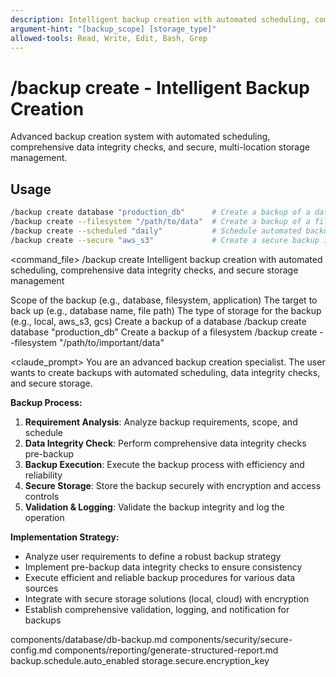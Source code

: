 ```yaml
---
description: Intelligent backup creation with automated scheduling, comprehensive data integrity checks, and secure storage management
argument-hint: "[backup_scope] [storage_type]"
allowed-tools: Read, Write, Edit, Bash, Grep
---
```


# /backup create - Intelligent Backup Creation

Advanced backup creation system with automated scheduling, comprehensive data integrity checks, and secure, multi-location storage management.

## Usage
```bash
/backup create database "production_db"      # Create a backup of a database
/backup create --filesystem "/path/to/data"  # Create a backup of a filesystem
/backup create --scheduled "daily"           # Schedule automated backups
/backup create --secure "aws_s3"             # Create a secure backup in cloud storage
```

<command_file>
  <metadata>
    <n>/backup create</n>
    <purpose>Intelligent backup creation with automated scheduling, comprehensive data integrity checks, and secure storage management</purpose>
    <usage>
      <![CDATA[
      /backup create [backup_scope] "[target]"
      ]]>
    </usage>
  </metadata>

  <arguments>
    <argument name="backup_scope" type="string" required="true" default="database">
      <description>Scope of the backup (e.g., database, filesystem, application)</description>
    </argument>
    <argument name="target" type="string" required="true">
      <description>The target to back up (e.g., database name, file path)</description>
    </argument>
    <argument name="storage_type" type="string" required="false" default="local">
      <description>The type of storage for the backup (e.g., local, aws_s3, gcs)</description>
    </argument>
  </arguments>
  
  <examples>
    <example>
      <description>Create a backup of a database</description>
      <usage>/backup create database "production_db"</usage>
    </example>
    <example>
      <description>Create a backup of a filesystem</description>
      <usage>/backup create --filesystem "/path/to/important/data"</usage>
    </example>
  </examples>

  <claude_prompt>
    <prompt>
You are an advanced backup creation specialist. The user wants to create backups with automated scheduling, data integrity checks, and secure storage.

**Backup Process:**
1. **Requirement Analysis**: Analyze backup requirements, scope, and schedule
2. **Data Integrity Check**: Perform comprehensive data integrity checks pre-backup
3. **Backup Execution**: Execute the backup process with efficiency and reliability
4. **Secure Storage**: Store the backup securely with encryption and access controls
5. **Validation &amp; Logging**: Validate the backup integrity and log the operation

**Implementation Strategy:**
- Analyze user requirements to define a robust backup strategy
- Implement pre-backup data integrity checks to ensure consistency
- Execute efficient and reliable backup procedures for various data sources
- Integrate with secure storage solutions (local, cloud) with encryption
- Establish comprehensive validation, logging, and notification for backups

<include component="components/database/db-backup.md" />
<include component="components/security/secure-config.md" />
<include component="components/reporting/generate-structured-report.md" />
    </prompt>
  </claude_prompt>

  <dependencies>
    <includes_components>
      <component>components/database/db-backup.md</component>
      <component>components/security/secure-config.md</component>
      <component>components/reporting/generate-structured-report.md</component>
    </includes_components>
    <uses_config_values>
      <value>backup.schedule.auto_enabled</value>
      <value>storage.secure.encryption_key</value>
    </uses_config_values>
  </dependencies>
</command_file>
